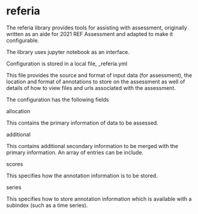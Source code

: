 # referia

The referia library provides tools for assisting with assessment, originally written as an aide for 2021 REF Assessment and adapted to make it configurable.

The library uses jupyter notebook as an interface. 

Configuration is stored in a local file, _referia.yml

This file provides the source and format of input data (for assessment), the location and format of annotations to store on the assessment as well of details of how to view files and urls associated with the assessment.

The configuration has the following fields

allocation

This contains the primary information of data to be assessed.

additional

This contains additional secondary information to be merged with the primary information. An array of entries can be include.

scores

This specifies how the annotation information is to be stored.

series

This specifies how to store annotation information which is available with a subindex (such as a time series).


